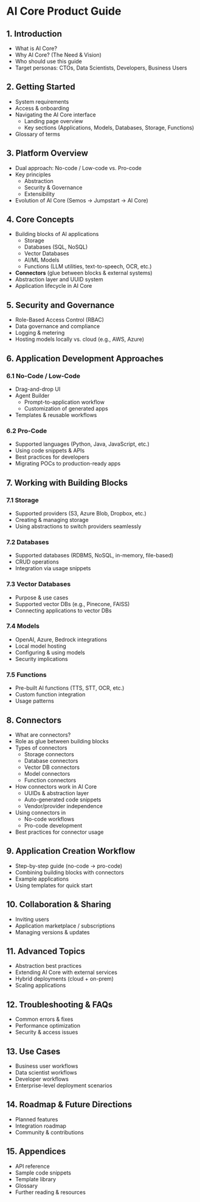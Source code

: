 # AI Core Product Guide

## 1. Introduction
- What is AI Core?
- Why AI Core? (The Need & Vision)
- Who should use this guide
- Target personas: CTOs, Data Scientists, Developers, Business Users

## 2. Getting Started
- System requirements
- Access & onboarding
- Navigating the AI Core interface
  - Landing page overview
  - Key sections (Applications, Models, Databases, Storage, Functions)
- Glossary of terms

## 3. Platform Overview
- Dual approach: No-code / Low-code vs. Pro-code
- Key principles
  - Abstraction
  - Security & Governance
  - Extensibility
- Evolution of AI Core (Semos → Jumpstart → AI Core)

## 4. Core Concepts
- Building blocks of AI applications
  - Storage
  - Databases (SQL, NoSQL)
  - Vector Databases
  - AI/ML Models
  - Functions (LLM utilities, text-to-speech, OCR, etc.)
- **Connectors** (glue between blocks & external systems)
- Abstraction layer and UUID system
- Application lifecycle in AI Core

## 5. Security and Governance
- Role-Based Access Control (RBAC)
- Data governance and compliance
- Logging & metering
- Hosting models locally vs. cloud (e.g., AWS, Azure)

## 6. Application Development Approaches
### 6.1 No-Code / Low-Code
- Drag-and-drop UI
- Agent Builder
  - Prompt-to-application workflow
  - Customization of generated apps
- Templates & reusable workflows

### 6.2 Pro-Code
- Supported languages (Python, Java, JavaScript, etc.)
- Using code snippets & APIs
- Best practices for developers
- Migrating POCs to production-ready apps

## 7. Working with Building Blocks
### 7.1 Storage
- Supported providers (S3, Azure Blob, Dropbox, etc.)
- Creating & managing storage
- Using abstractions to switch providers seamlessly

### 7.2 Databases
- Supported databases (RDBMS, NoSQL, in-memory, file-based)
- CRUD operations
- Integration via usage snippets

### 7.3 Vector Databases
- Purpose & use cases
- Supported vector DBs (e.g., Pinecone, FAISS)
- Connecting applications to vector DBs

### 7.4 Models
- OpenAI, Azure, Bedrock integrations
- Local model hosting
- Configuring & using models
- Security implications

### 7.5 Functions
- Pre-built AI functions (TTS, STT, OCR, etc.)
- Custom function integration
- Usage patterns

## 8. Connectors
- What are connectors?
- Role as glue between building blocks
- Types of connectors
  - Storage connectors
  - Database connectors
  - Vector DB connectors
  - Model connectors
  - Function connectors
- How connectors work in AI Core
  - UUIDs & abstraction layer
  - Auto-generated code snippets
  - Vendor/provider independence
- Using connectors in
  - No-code workflows
  - Pro-code development
- Best practices for connector usage

## 9. Application Creation Workflow
- Step-by-step guide (no-code → pro-code)
- Combining building blocks with connectors
- Example applications
- Using templates for quick start

## 10. Collaboration & Sharing
- Inviting users
- Application marketplace / subscriptions
- Managing versions & updates

## 11. Advanced Topics
- Abstraction best practices
- Extending AI Core with external services
- Hybrid deployments (cloud + on-prem)
- Scaling applications

## 12. Troubleshooting & FAQs
- Common errors & fixes
- Performance optimization
- Security & access issues

## 13. Use Cases
- Business user workflows
- Data scientist workflows
- Developer workflows
- Enterprise-level deployment scenarios

## 14. Roadmap & Future Directions
- Planned features
- Integration roadmap
- Community & contributions

## 15. Appendices
- API reference
- Sample code snippets
- Template library
- Glossary
- Further reading & resources

